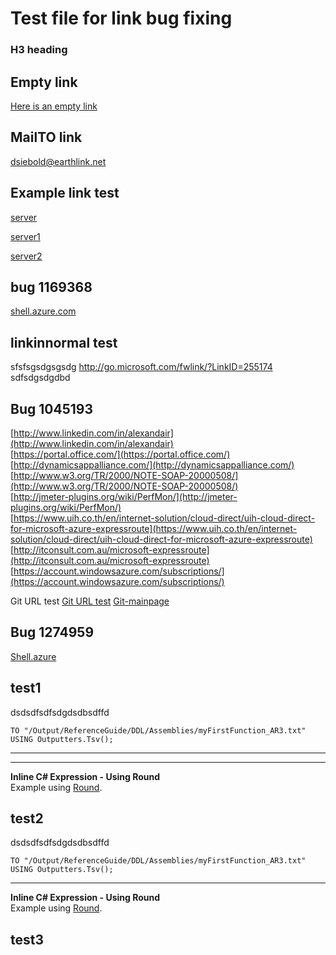 # Test file for link bug fixing

### H3 heading

## Empty link
[Here is an empty link]()

## MailTO link
[dsiebold@earthlink.net](mailto:dsiebold@earthlink.net)

## Example link test
[server](http://server/test)

[server1](http://www.google.com/server/test)

[server2](http://www.google.com/servertest)

## bug 1169368
[shell.azure.com](https://shell.azure.com/bash)

## linkinnormal test
sfsfsgsdgsgsdg http://go.microsoft.com/fwlink/?LinkID=255174 sdfsdgsdgdbd

## Bug 1045193
[http://www.linkedin.com/in/alexandair](http://www.linkedin.com/in/alexandair) </br>
[https://portal.office.com/](https://portal.office.com/) </br>
[http://dynamicsappalliance.com/](http://dynamicsappalliance.com/) </br>
[http://www.w3.org/TR/2000/NOTE-SOAP-20000508/](http://www.w3.org/TR/2000/NOTE-SOAP-20000508/) </br>
[http://jmeter-plugins.org/wiki/PerfMon/](http://jmeter-plugins.org/wiki/PerfMon/) </br>
[https://www.uih.co.th/en/internet-solution/cloud-direct/uih-cloud-direct-for-microsoft-azure-expressroute](https://www.uih.co.th/en/internet-solution/cloud-direct/uih-cloud-direct-for-microsoft-azure-expressroute) </br>
[http://itconsult.com.au/microsoft-expressroute](http://itconsult.com.au/microsoft-expressroute) </br>
[https://account.windowsazure.com/subscriptions/](https://account.windowsazure.com/subscriptions/)

Git URL test
[Git URL test](https://github.com/APEXTest/APEXTest_Repo/edit/master/APEXTest/CATSTesting/Link-Cases/Link_bugfix.md)
[Git-mainpage](https://github.com)

## Bug 1274959
[Shell.azure](https://shell.azure.com/)

## test1
dsdsdfsdfsdgdsdbsdffd
```
TO "/Output/ReferenceGuide/DDL/Assemblies/myFirstFunction_AR3.txt"
USING Outputters.Tsv();
```
--------------------------------------------------   
--------------------------------------------------   
   
<a name="usingRound">**Inline C# Expression - Using Round**</a>  
Example using [Round](https://msdn.microsoft.com/library/system.math.round(v=vs.110).aspx).

## test2
dsdsdfsdfsdgdsdbsdffd
```
TO "/Output/ReferenceGuide/DDL/Assemblies/myFirstFunction_AR3.txt"
USING Outputters.Tsv();
```
--------------------------------------------------   
   
<a name="usingRound">**Inline C# Expression - Using Round**</a>  
Example using [Round](https://msdn.microsoft.com/library/system.math.round(v=vs.110).aspx).

## test3



